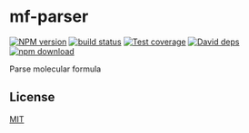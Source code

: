 # mf-parser

[![NPM version][npm-image]][npm-url]
[![build status][travis-image]][travis-url]
[![Test coverage][codecov-image]][codecov-url]
[![David deps][david-image]][david-url]
[![npm download][download-image]][download-url]

Parse molecular formula

## License

[MIT](./LICENSE)

[npm-image]: https://img.shields.io/npm/v/mf-parser.svg?style=flat-square
[npm-url]: https://www.npmjs.com/package/mf-parser
[travis-image]: https://img.shields.io/travis/cheminfo/mf-parser/master.svg?style=flat-square
[travis-url]: https://travis-ci.org/cheminfo/mf-parser
[codecov-image]: https://img.shields.io/codecov/c/github/cheminfo/mf-parser.svg?style=flat-square
[codecov-url]: https://codecov.io/gh/cheminfo/mf-parser
[david-image]: https://img.shields.io/david/cheminfo/mf-parser.svg?style=flat-square
[david-url]: https://david-dm.org/cheminfo/mf-parser
[download-image]: https://img.shields.io/npm/dm/mf-parser.svg?style=flat-square
[download-url]: https://www.npmjs.com/package/mf-parser
